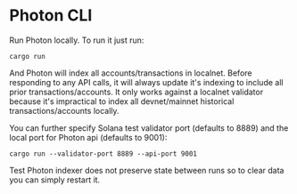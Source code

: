 # Photon CLI

Run Photon locally. To run it just run:
```
cargo run
``` 
And Photon will index all accounts/transactions in localnet. Before responding to any API calls, it will always
update it's indexing to include all prior transactions/accounts. It only works against a localnet 
validator because it's impractical to index all devnet/mainnet historical transactions/accounts locally.  

You can further specify Solana test validator port (defaults to 8889) and the local port for Photon 
api (defaults to 9001):
```
cargo run --validator-port 8889 --api-port 9001 
```

Test Photon indexer does not preserve state between runs so to clear data you can simply restart it. 
